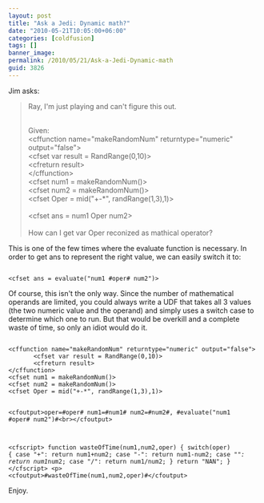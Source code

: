 ```yaml
---
layout: post
title: "Ask a Jedi: Dynamic math?"
date: "2010-05-21T10:05:00+06:00"
categories: [coldfusion]
tags: []
banner_image: 
permalink: /2010/05/21/Ask-a-Jedi-Dynamic-math
guid: 3826
---
```


Jim asks: 
<blockquote>
Ray, I'm just playing and can't figure this out.<br/><br/>

Given:<br/>
&lt;cffunction name="makeRandomNum" returntype="numeric" output="false"&gt;<br/>
       &lt;cfset var result = RandRange(0,10)&gt;<br/>
       &lt;cfreturn result&gt;<br/>
&lt;/cffunction&gt;<br/>
&lt;cfset num1 = makeRandomNum()&gt;<br/>
&lt;cfset num2 = makeRandomNum()&gt;<br/>
&lt;cfset Oper = mid("+-*", randRange(1,3),1)&gt;<br/>
<br/>
&lt;cfset ans = num1 Oper num2&gt;<br/>
<br/>
How can I get var Oper reconized as mathical operator?
</blockquote>
<p>
This is one of the few times where the evaluate function is necessary. In order to get ans to represent the right value, we can easily switch it to:
<p>
<code>
&lt;cfset ans = evaluate("num1 #oper# num2")&gt;
</code>
<p>
Of course, this isn't the only way. Since the number of mathematical operands are limited, you could always write a UDF that takes all 3 values (the two numeric value and the operand) and simply uses a switch case to determine which one to run. But that would be overkill and a complete waste of time, so only an idiot would do it.
<p>
<code>
&lt;cffunction name="makeRandomNum" returntype="numeric" output="false"&gt;
       &lt;cfset var result = RandRange(0,10)&gt;
       &lt;cfreturn result&gt;
&lt;/cffunction&gt;
&lt;cfset num1 = makeRandomNum()&gt;
&lt;cfset num2 = makeRandomNum()&gt;
&lt;cfset Oper = mid("+-*", randRange(1,3),1)&gt;

&lt;cfoutput&gt;oper=#oper# num1=#num1# num2=#num2#, #evaluate("num1 #oper# num2")#&lt;br&gt;&lt;/cfoutput&gt;

&lt;cfscript&gt;
function wasteOfTime(num1,num2,oper) {
	switch(oper) {
		case "+": return num1+num2;
		case "-": return num1-num2;
		case "*": return num1*num2;
		case "/": return num1/num2;
	}
	return "NAN";
}
&lt;/cfscript&gt;
&lt;p&gt;
&lt;cfoutput&gt;#wasteOfTime(num1,num2,oper)#&lt;/cfoutput&gt;
</code>

Enjoy.